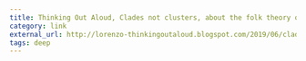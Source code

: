 ```yaml
---
title: Thinking Out Aloud, Clades not clusters, about the folk theory of race
category: link
external_url: http://lorenzo-thinkingoutaloud.blogspot.com/2019/06/clades-not-clusters-about-folk-theory.html
tags: deep
---
```

